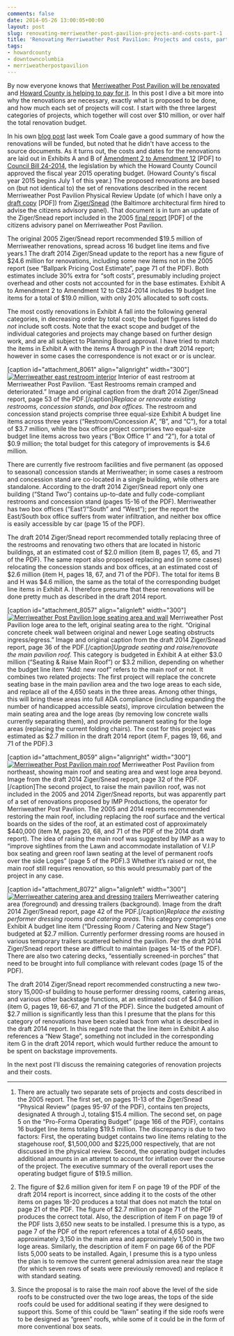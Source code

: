 ```yaml
---
comments: false
date: 2014-05-26 13:00:05+00:00
layout: post
slug: renovating-merriweather-post-pavilion-projects-and-costs-part-1
title: 'Renovating Merriweather Post Pavilion: Projects and costs, part 1'
tags:
- howardcounty
- downtowncolumbia
- merriweatherpostpavilion
---
```


By now everyone knows that [Merriweather Post Pavilion will be renovated](http://www.baltimoresun.com/news/maryland/howard/columbia/ph-ho-cf-ulman-howard-hughes-20140519,0,1149527.story) and [Howard County is helping to pay for it](http://www.baltimoresun.com/news/maryland/howard/ellicott-city/ph-fy15-budget-adoption,0,7972779.story). In this post I dive a bit more into why the renovations are necessary, exactly what is proposed to be done, and how much each set of projects will cost. I start with the three largest categories of projects, which together will cost over $10 million, or over half the total renovation budget.

In his own [blog post](http://www.hocorising.com/2014/05/why-merriweather-matters.html) last week Tom Coale gave a good summary of how the renovations will be funded, but noted that he didn't have access to the source documents. As it turns out, the costs and dates for the renovations are laid out in Exhibits A and B of [Amendment 2 to Amendment 12](https://apps.howardcountymd.gov/olis/GetFile.aspx?id=3445) [PDF] to [Council Bill 24-2014](https://apps.howardcountymd.gov/olis/LegislationDetail.aspx?LegislationID=800), the legislation by which the Howard County Council approved the fiscal year 2015 operating budget. (Howard County's fiscal year 2015 begins July 1 of this year.) The proposed renovations are based on (but not identical to) the set of renovations described in the recent Merriweather Post Pavilion Physical Review Update (of which I have only a [draft copy](http://hecker.files.wordpress.com/2014/05/140214-draft-merriweather-physical-update-report.pdf) [PDF]) from [Ziger/Snead](http://www.zigersnead.com/) (the Baltimore architectural firm hired to advise the citizens advisory panel). That document is in turn an update of the Ziger/Snead report included in the 2005 [final report](http://hecker.files.wordpress.com/2014/05/citizens-advisory-panel-on-merriweather-post-pavilion-final-report.pdf) [PDF] of the citizens advisory panel on Merriweather Post Pavilion.

The original 2005 Ziger/Snead report recommended $19.5 million of Merriweather renovations, spread across 16 budget line items and five years.1 The draft 2014 Ziger/Snead update to the report has a new figure of $24.6 million for renovations, including some new items not in the 2005 report (see “Ballpark Pricing Cost Estimate”, page 71 of the PDF). Both estimates include 30% extra for “soft costs”, presumably including project overhead and other  costs not accounted for in the base estimates. Exhibit A to Amendment 2 to Amendment 12 to CB24-2014 includes 19 budget line items for a total of $19.0 million, with only 20% allocated to soft costs.

The most costly renovations in Exhibit A fall into the following general categories, in decreasing order by total cost; the budget figures listed do _not_ include soft costs. Note that the exact scope and budget of the individual categories and projects may change based on further design work, and are all subject to Planning Board approval. I have tried to match the items in Exhibit A with the items A through P in the draft 2014 report; however in some cases the correspondence is not exact or or is unclear.

[caption id="attachment_8061" align="alignright" width="300"][![Merriweather east restroom interior](http://hecker.files.wordpress.com/2014/05/merriweather-east-restroom-interior.jpg?w=300)](http://hecker.files.wordpress.com/2014/05/merriweather-east-restroom-interior.jpg) Interior of east restroom at Merriweather Post Pavilion. “East Restrooms remain cramped and deteriorated.” Image and original caption from the draft 2014 Ziger/Snead report, page 53 of the PDF.[/caption]_Replace or renovate existing restrooms, concession stands, and box offices._ The restroom and concession stand projects comprise three equal-size Exhibit A budget line items across three years (“Restroom/Concession A”, “B”, and “C”), for a total of $3.7 million, while the box office project comprises two equal-size budget line items across two years (“Box Office 1” and “2”), for a total of $0.9 million; the total budget for this category of improvements is $4.6 million.

There are currently five restroom facilities and five permanent (as opposed to seasonal) concession stands at Merriweather; in some cases a restroom and concession stand are co-located in a single building, while others are standalone. According to the draft 2014 Ziger/Snead report only one building (“Stand Two”) contains up-to-date and fully code-compliant restrooms and concession stand (pages 15-16 of the PDF). Merriweather has two box offices (“East”/“South” and “West”); per the report the East/South box office suffers from water infiltration, and neither box office is easily accessible by car (page 15 of the PDF).

The draft 2014 Ziger/Snead report recommended totally replacing three of the restrooms and renovating two others that are located in historic buildings, at an estimated cost of $2.0 million (item B, pages 17, 65, and 71 of the PDF). The same report also proposed replacing and (in some cases) relocating the concession stands and box offices, at an estimated cost of $2.6 million (item H, pages 18, 67, and 71 of the PDF). The total for items B and H was $4.6 million, the same as the total of the corresponding budget line items in Exhibit A. I therefore presume that these renovations will be done pretty much as described in the draft 2014 report.

[caption id="attachment_8057" align="alignleft" width="300"][![Merriweather Post Pavilion loge seating area and wall](http://hecker.files.wordpress.com/2014/05/merriweather-loge-area.jpeg?w=300)](http://hecker.files.wordpress.com/2014/05/merriweather-loge-area.jpeg) Merriweather Post Pavilion loge area to the left, original seating area to the right. “Original concrete cheek wall between original and newer Loge seating obstructs ingress/egress.” Image and original caption from the draft 2014 Ziger/Snead report, page 36 of the PDF.[/caption]_Upgrade seating and raise/renovate the main pavilion roof._ This category is budgeted in Exhibit A at either $3.0 million (“Seating & Raise Main Roof”) or $3.2 million, depending on whether the budget line item “Add: new roof” refers to the main roof or not. It combines two related projects: The first project will replace the concrete seating base in the main pavilion area and the two loge areas to each side, and replace all of the 4,650 seats in the three areas. Among other things, this will bring these areas into full ADA compliance (including expanding the number of handicapped accessible seats), improve circulation between the main seating area and the loge areas (by removing low concrete walls currently separating them), and provide permanent seating for the loge areas (replacing the current folding chairs). The cost for this project was estimated as $2.7 million in the draft 2014 report (item F, pages 19, 66, and 71 of the PDF).3

[caption id="attachment_8059" align="alignright" width="300"][![Merriweather Post Pavilion main roof](http://hecker.files.wordpress.com/2014/05/merriweather-main-roof.jpg?w=300)](http://hecker.files.wordpress.com/2014/05/merriweather-main-roof.jpg) Merriweather Post Pavilion from northeast, showing main roof and seating area and west loge area beyond. Image from the draft 2014 Ziger/Snead report, page 32 of the PDF.[/caption]The second project, to raise the main pavilion roof, was not included in the 2005 and 2014 Ziger/Snead reports, but was apparently part of a set of renovations proposed by IMP Productions, the operator for Merriweather Post Pavilion. The 2005 and 2014 reports recommended restoring the main roof, including replacing the roof surface and the vertical boards on the sides of the roof, at an estimated cost of approximately $440,000 (item M, pages 20, 68, and 71 of the PDF of the 2014 draft report). The idea of raising the main roof was suggested by IMP as a way to “improve sightlines from the Lawn and accommodate installation of V.I.P box seating and green roof lawn seating at the level of permanent roofs over the side Loges” (page 5 of the PDF).3 Whether it’s raised or not, the main roof still requires renovation, so this would presumably part of the project in any case.

[caption id="attachment_8072" align="alignleft" width="300"][![Merriweather catering area and dressing trailers](http://hecker.files.wordpress.com/2014/05/merriweather-dressing-trailers.jpg?w=300)](http://hecker.files.wordpress.com/2014/05/merriweather-dressing-trailers.jpg) Merriweather catering area (foreground) and dressing trailers (background). Image from the draft 2014 Ziger/Snead report, page 42 of the PDF.[/caption]_Replace the existing performer dressing rooms and catering areas._ This category comprises one Exhibit A budget line item (“Dressing Room / Catering and New Stage”) budgeted at $2.7 million. Currently performer dressing rooms are housed in various temporary trailers scattered behind the pavilion. Per the draft 2014 Ziger/Snead report these are difficult to maintain (pages 14-15 of the PDF). There are also two catering decks, “essentially screened-in porches” that need to be brought into full compliance with relevant codes (page 15 of the PDF).

The draft 2014 Ziger/Snead report recommended constructing a new two-story 15,000-sf building to house performer dressing rooms, catering areas, and various other backstage functions, at an estimated cost of $4.0 million (item G, pages 19, 66-67, and 71 of the PDF). Since the budgeted amount of $2.7 million is significantly less than this I presume that the plans for this category of renovations have been scaled back from what is described in the draft 2014 report. In this regard note that the line item in Exhibit A also references a “New Stage”, something not included in the corresponding item G in the draft 2014 report, which would further reduce the amount to be spent on backstage improvements.

In the next post I’ll discuss the remaining categories of renovation projects and their costs.



* * *



1. There are actually two separate sets of projects and costs described in the 2005 report. The first set, on pages 11-13 of the Ziger/Snead “Physical Review” (pages 95-97 of the PDF), contains ten projects, designated A through J, totaling $15.4 million. The second set, on page 5 on the “Pro-Forma Operating Budget” (page 166 of the PDF), contains 16 budget line items totaling $19.5 million. The discrepancy is due to two factors: First, the operating budget contains two line items relating to the stagehouse roof, $1,500,000 and $225,000 respectively, that are not discussed in the physical review. Second, the operating budget includes additional amounts in an attempt to account for inflation over the course of the project. The executive summary of the overall report uses the operating budget figure of $19.5 million.

2. The figure of $2.6 million given for item F on page 19 of the PDF of the draft 2014 report is incorrect, since adding it to the costs of the other items on pages 18-20 produces a total that does not match the total on page 21 of the PDF. The figure of $2.7 million on page 71 of the PDF produces the correct total. Also, the description of item F on page 19 of the PDF lists 3,650 new seats to be installed. I presume this is a typo, as page 7 of the PDF of the report references a total of 4,650 seats, approximately 3,150 in the main area and approximately 1,500 in the two loge areas. Similarly, the description of item F on page 66 of the PDF lists 5,000 seats to be installed. Again, I presume this is a typo unless the plan is to remove the current general admission area near the stage (for which seven rows of seats were previously removed) and replace it with standard seating.

3. Since the proposal is to raise the main roof above the level of the side roofs to be constructed over the two loge areas, the tops of the side roofs could be used for additional seating if they were designed to support this. Some of this could be “lawn” seating if the side roofs were to be designed as “green” roofs, while some of it could be in the form of more conventional box seats. 
